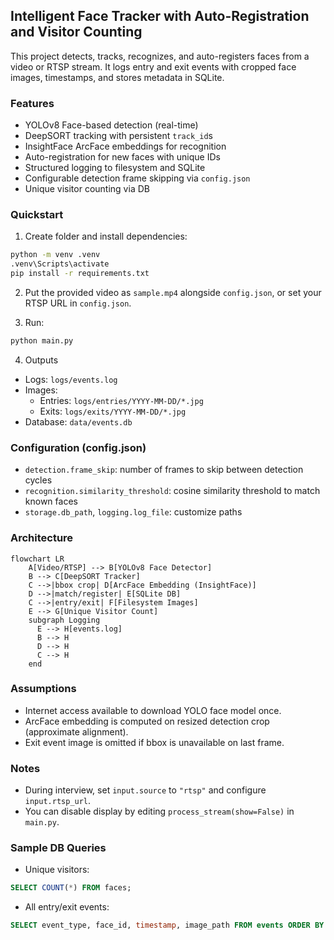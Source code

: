 ## Intelligent Face Tracker with Auto-Registration and Visitor Counting

This project detects, tracks, recognizes, and auto-registers faces from a video or RTSP stream. It logs entry and exit events with cropped face images, timestamps, and stores metadata in SQLite.

### Features
- YOLOv8 Face-based detection (real-time)
- DeepSORT tracking with persistent `track_id`s
- InsightFace ArcFace embeddings for recognition
- Auto-registration for new faces with unique IDs
- Structured logging to filesystem and SQLite
- Configurable detection frame skipping via `config.json`
- Unique visitor counting via DB

### Quickstart
1) Create folder and install dependencies:
```bash
python -m venv .venv
.venv\Scripts\activate
pip install -r requirements.txt
```

2) Put the provided video as `sample.mp4` alongside `config.json`, or set your RTSP URL in `config.json`.

3) Run:
```bash
python main.py
```

4) Outputs
- Logs: `logs/events.log`
- Images:
  - Entries: `logs/entries/YYYY-MM-DD/*.jpg`
  - Exits: `logs/exits/YYYY-MM-DD/*.jpg`
- Database: `data/events.db`

### Configuration (config.json)
- `detection.frame_skip`: number of frames to skip between detection cycles
- `recognition.similarity_threshold`: cosine similarity threshold to match known faces
- `storage.db_path`, `logging.log_file`: customize paths

### Architecture
```mermaid
flowchart LR
    A[Video/RTSP] --> B[YOLOv8 Face Detector]
    B --> C[DeepSORT Tracker]
    C -->|bbox crop| D[ArcFace Embedding (InsightFace)]
    D -->|match/register| E[SQLite DB]
    C -->|entry/exit| F[Filesystem Images]
    E --> G[Unique Visitor Count]
    subgraph Logging
      E --> H[events.log]
      B --> H
      D --> H
      C --> H
    end
```

### Assumptions
- Internet access available to download YOLO face model once.
- ArcFace embedding is computed on resized detection crop (approximate alignment).
- Exit event image is omitted if bbox is unavailable on last frame.

### Notes
- During interview, set `input.source` to `"rtsp"` and configure `input.rtsp_url`.
- You can disable display by editing `process_stream(show=False)` in `main.py`.

### Sample DB Queries
- Unique visitors:
```sql
SELECT COUNT(*) FROM faces;
```
- All entry/exit events:
```sql
SELECT event_type, face_id, timestamp, image_path FROM events ORDER BY timestamp;
```

